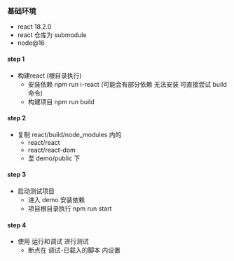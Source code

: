 ### 基础环境

- react 18.2.0
- react 仓库为 submodule
- node@16

#### step 1 

  - 构建react (根目录执行)
    - 安装依赖 npm run i-react (可能会有部分依赖 无法安装 可直接尝试 build 命令)
    - 构建项目 npm run build

#### step 2

  - 复制 react/build/node_modules 内的
    - react/react
    - react/react-dom
    - 至 demo/public 下

#### step 3 
  - 启动测试项目
    - 进入 demo 安装依赖
    - 项目根目录执行 npm run start


#### step 4
  - 使用 运行和调试 进行测试
    - 断点在 调试-已载入的脚本 内设置

